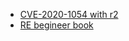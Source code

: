 
- [CVE-2020-1054 with r2](https://twitter.com/radareorg/status/1273223869193531394)
- [RE begineer book](https://yurichev.org/b564f46f1c207b2dbc84a2bd4a41ed4c/RE4B-EN.pdf)


